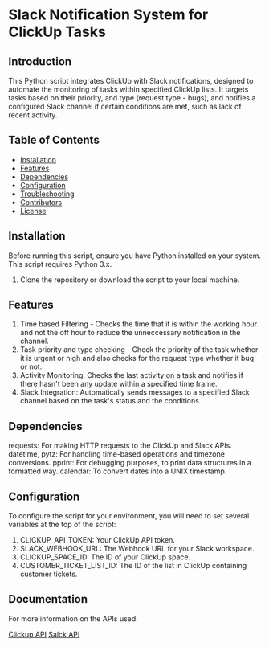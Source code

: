 # Slack Notification System for ClickUp Tasks

## Introduction

This Python script integrates ClickUp with Slack notifications, designed to automate the monitoring of tasks within specified ClickUp lists. It targets tasks based on their priority, and type (request type - bugs), and notifies a configured Slack channel if certain conditions are met, such as lack of recent activity.

## Table of Contents

- [Installation](#installation)
- [Features](#features)
- [Dependencies](#dependencies)
- [Configuration](#configuration)
- [Troubleshooting](#troubleshooting)
- [Contributors](#contributors)
- [License](#license)

## Installation

Before running this script, ensure you have Python installed on your system. This script requires Python 3.x.

1. Clone the repository or download the script to your local machine.

## Features

1. Time based Filtering - Checks the time that it is within the working hour and not the off hour to reduce the unneccessary notification in the channel.
2. Task priority and type checking - Check the priority of the task whether it is urgent or high and also checks for the request type whether it bug or not.
3. Activity Monitoring: Checks the last activity on a task and notifies if there hasn't been any update within a specified time frame.
4. Slack Integration: Automatically sends messages to a specified Slack channel based on the task's status and the conditions.

## Dependencies 

requests: For making HTTP requests to the ClickUp and Slack APIs.
datetime, pytz: For handling time-based operations and timezone conversions.
pprint: For debugging purposes, to print data structures in a formatted way.
calendar: To convert dates into a UNIX timestamp.

## Configuration 

To configure the script for your environment, you will need to set several variables at the top of the script:

1. CLICKUP_API_TOKEN: Your ClickUp API token.
2. SLACK_WEBHOOK_URL: The Webhook URL for your Slack workspace.
3. CLICKUP_SPACE_ID: The ID of your ClickUp space.
4. CUSTOMER_TICKET_LIST_ID: The ID of the list in ClickUp containing customer tickets.

## Documentation 
For more information on the APIs used:

[Clickup API](https://clickup.com/api/)
[Salck API](https://api.slack.com/messaging/webhooks)



